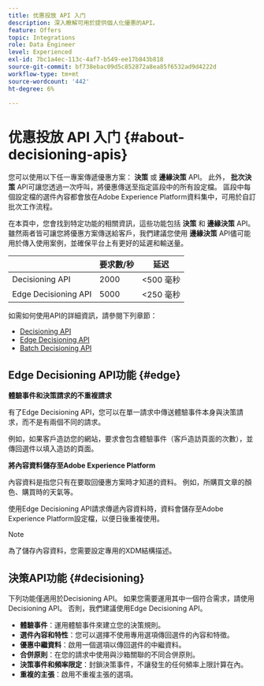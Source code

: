 ```yaml
---
title: 优惠投放 API 入门
description: 深入瞭解可用於提供個人化優惠的API。
feature: Offers
topic: Integrations
role: Data Engineer
level: Experienced
exl-id: 7bc1a4ec-113c-4af7-b549-ee17b843b818
source-git-commit: bf738ebac09d5c852872a8ea85f6532ad9d4222d
workflow-type: tm+mt
source-wordcount: '442'
ht-degree: 6%

---
```


# 优惠投放 API 入门 {#about-decisioning-apis}

您可以使用以下任一專案傳遞優惠方案： **決策** 或 **邊緣決策** API。 此外， **批次決策** API可讓您透過一次呼叫，將優惠傳送至指定區段中的所有設定檔。 區段中每個設定檔的選件內容都會放在Adobe Experience Platform資料集中，可用於自訂批次工作流程。

在本頁中，您會找到特定功能的相關資訊，這些功能包括 **決策** 和 **邊緣決策** API。 雖然兩者皆可讓您將優惠方案傳送給客戶，我們建議您使用 **邊緣決策** API儘可能用於傳入使用案例，並確保平台上有更好的延遲和輸送量。

|  | 要求數/秒 | 延迟 |
|---|---|---|
| Decisioning API | 2000 | &lt;500 毫秒 |
| Edge Decisioning API | 5000 | &lt;250 毫秒 |

如需如何使用API的詳細資訊，請參閱下列章節：
* [Decisioning API](decisioning-api.md)
* [Edge Decisioning API](edge-decisioning-api.md)
* [Batch Decisioning API](batch-decisioning-api.md)

## Edge Decisioning API功能 {#edge}

**體驗事件和決策請求的不重複請求**

有了Edge Decisioning API，您可以在單一請求中傳送體驗事件本身與決策請求，而不是有兩個不同的請求。

例如，如果客戶造訪您的網站，要求會包含體驗事件（客戶造訪頁面的次數），並傳回選件以填入造訪的頁面。

**將內容資料儲存至Adobe Experience Platform**

內容資料是指您只有在要取回優惠方案時才知道的資料。 例如，所購買文章的顏色、購買時的天氣等。

使用Edge Decisioning API請求傳遞內容資料時，資料會儲存至Adobe Experience Platform設定檔，以便日後重複使用。

>[!NOTE]
>
>為了儲存內容資料，您需要設定專用的XDM結構描述。

## 決策API功能 {#decisioning}

下列功能僅適用於Decisioning API。 如果您需要運用其中一個符合需求，請使用Decisioning API。 否則，我們建議使用Edge Decisioning API。

* **體驗事件**：運用體驗事件來建立您的決策規則。
* **選件內容和特性**：您可以選擇不使用專用選項傳回選件的內容和特徵。
* **優惠中繼資料**：啟用一個選項以傳回選件的中繼資料。
* **合併原則**：在您的請求中使用與沙箱關聯的不同合併原則。
* **決策事件和頻率限定**：封鎖決策事件，不讓發生的任何頻率上限計算在內。
* **重複的主張**：啟用不重複主張的選項。
